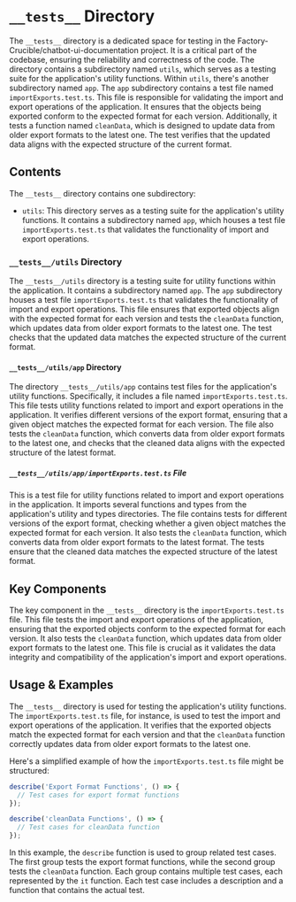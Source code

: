 
# `__tests__` Directory

The `__tests__` directory is a dedicated space for testing in the Factory-Crucible/chatbot-ui-documentation project. It is a critical part of the codebase, ensuring the reliability and correctness of the code. The directory contains a subdirectory named `utils`, which serves as a testing suite for the application's utility functions. Within `utils`, there's another subdirectory named `app`. The `app` subdirectory contains a test file named `importExports.test.ts`. This file is responsible for validating the import and export operations of the application. It ensures that the objects being exported conform to the expected format for each version. Additionally, it tests a function named `cleanData`, which is designed to update data from older export formats to the latest one. The test verifies that the updated data aligns with the expected structure of the current format.

## Contents

The `__tests__` directory contains one subdirectory:

- `utils`: This directory serves as a testing suite for the application's utility functions. It contains a subdirectory named `app`, which houses a test file `importExports.test.ts` that validates the functionality of import and export operations.

### `__tests__/utils` Directory

The `__tests__/utils` directory is a testing suite for utility functions within the application. It contains a subdirectory named `app`. The `app` subdirectory houses a test file `importExports.test.ts` that validates the functionality of import and export operations. This file ensures that exported objects align with the expected format for each version and tests the `cleanData` function, which updates data from older export formats to the latest one. The test checks that the updated data matches the expected structure of the current format.

#### `__tests__/utils/app` Directory

The directory `__tests__/utils/app` contains test files for the application's utility functions. Specifically, it includes a file named `importExports.test.ts`. This file tests utility functions related to import and export operations in the application. It verifies different versions of the export format, ensuring that a given object matches the expected format for each version. The file also tests the `cleanData` function, which converts data from older export formats to the latest one, and checks that the cleaned data aligns with the expected structure of the latest format.

##### `__tests__/utils/app/importExports.test.ts` File

This is a test file for utility functions related to import and export operations in the application. It imports several functions and types from the application's utility and types directories. The file contains tests for different versions of the export format, checking whether a given object matches the expected format for each version. It also tests the `cleanData` function, which converts data from older export formats to the latest format. The tests ensure that the cleaned data matches the expected structure of the latest format.

## Key Components

The key component in the `__tests__` directory is the `importExports.test.ts` file. This file tests the import and export operations of the application, ensuring that the exported objects conform to the expected format for each version. It also tests the `cleanData` function, which updates data from older export formats to the latest one. This file is crucial as it validates the data integrity and compatibility of the application's import and export operations.

## Usage & Examples

The `__tests__` directory is used for testing the application's utility functions. The `importExports.test.ts` file, for instance, is used to test the import and export operations of the application. It verifies that the exported objects match the expected format for each version and that the `cleanData` function correctly updates data from older export formats to the latest one.

Here's a simplified example of how the `importExports.test.ts` file might be structured:

```typescript
describe('Export Format Functions', () => {
  // Test cases for export format functions
});

describe('cleanData Functions', () => {
  // Test cases for cleanData function
});
```

In this example, the `describe` function is used to group related test cases. The first group tests the export format functions, while the second group tests the `cleanData` function. Each group contains multiple test cases, each represented by the `it` function. Each test case includes a description and a function that contains the actual test.
